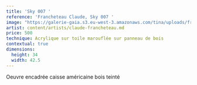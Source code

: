 ```yaml
---
title: 'Sky 007 '
reference: 'Francheteau Claude, Sky 007 '
image: "https://galerie-gaia.s3.eu-west-3.amazonaws.com/tina/uploads/francheteau-claude/galerie-gaia-francheteau-claude-sky007 encadreÌ\x81.jpg"
artist: content/artists/claude-francheteau.md
price: 500
technique: Acrylique sur toile marouflée sur panneau de bois
contextual: true
dimensions:
  height: 34
  width: 42.5
---
```


Oeuvre encadrée caisse américaine bois teinté
